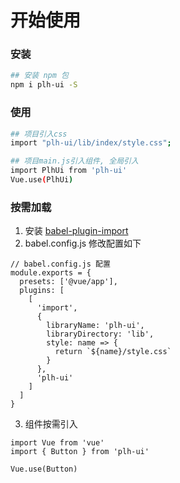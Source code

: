 # 开始使用

### 安装

```bash
## 安装 npm 包
npm i plh-ui -S
```

### 使用

```bash
## 项目引入css
import "plh-ui/lib/index/style.css";

## 项目main.js引入组件, 全局引入
import PlhUi from 'plh-ui'
Vue.use(PlhUi)
```

### 按需加载

1. 安装 [babel-plugin-import](https://www.npmjs.com/package/babel-plugin-import)
2. babel.config.js 修改配置如下

```JS
// babel.config.js 配置
module.exports = {
  presets: ['@vue/app'],
  plugins: [
    [
      'import',
      {
        libraryName: 'plh-ui',
        libraryDirectory: 'lib',
        style: name => {
          return `${name}/style.css`
        }
      },
      'plh-ui'
    ]
  ]
}
```

3. 组件按需引入

```JS
import Vue from 'vue'
import { Button } from 'plh-ui'

Vue.use(Button)
```
